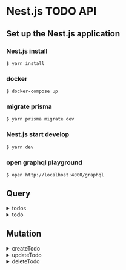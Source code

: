 # Nest.js TODO API

## Set up the Nest.js application

### Nest.js install
```shell
$ yarn install
```

### docker
```shell
$ docker-compose up
```

### migrate prisma
```shell
$ yarn prisma migrate dev
```

### Nest.js start develop
```shell
$ yarn dev
```

### open graphql playground
```shell
$ open http://localhost:4000/graphql
```

## Query


<details>
<summary>todos</summary>

```graphql
{
  todos {
    createdAt
    description
    id
    title
    updatedAt
    uuid
  }
}
```

</details>

<details>
<summary>todo</summary>

```graphql

{
  todo(uuid: "") {
    createdAt
    description
    id
    title
    updatedAt
    uuid
  }
}

```

</details>

## Mutation

<details>
<summary>createTodo</summary>

```graphql
mutation {
  createTodo(input: { title: "", description: "" }) {
    createdAt
    description
    id
    title
    updatedAt
    uuid
  }
}
```

</details>

<details>
<summary>updateTodo</summary>

```graphql
mutation {
  updateTodo(input: { uuid: "string", title: "", description: "" }) {
    createdAt
    description
    id
    title
    updatedAt
    uuid
  }
}
```

</details>

<details>
<summary>deleteTodo</summary>

```graphql
mutation {
  deleteTodo(uuid: "") {
    createdAt
    description
    id
    title
    updatedAt
    uuid
  }
}
```

</details>